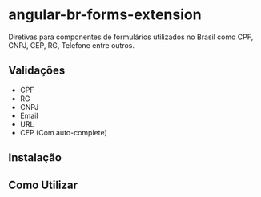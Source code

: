 # angular-br-forms-extension

Diretivas para componentes de formulários utilizados no Brasil como CPF, CNPJ, CEP, RG, Telefone entre outros.

## Validações
 * CPF
 * RG
 * CNPJ
 * Email
 * URL
 * CEP (Com auto-complete)

## Instalação

## Como Utilizar
